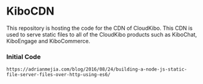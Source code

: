# KiboCDN

This repository is hosting the code for the CDN of CloudKibo. This CDN is used to serve static files to all of the CloudKibo products such as KiboChat, KiboEngage and KiboCommerce.

### Initial Code

    https://adrianmejia.com/blog/2016/08/24/building-a-node-js-static-file-server-files-over-http-using-es6/
